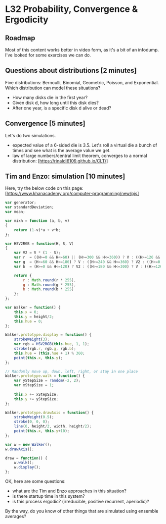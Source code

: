 # L32 Probability, Convergence & Ergodicity

## Roadmap

Most of this content works better in video form, as it's a bit of an infodump. I've looked for some exercises we can do.

## Questions about distributions [2 minutes]

Five distributions: Bernoulli, Binomial, Geometric, Poisson, and Exponential. Which distribution can model these situations?

* How many disks die in the first year?
* Given disk d, how long until this disk dies?
* After one year, is a specific disk d alive or dead?

## Convergence [5 minutes]

Let's do two simulations.

* expected value of a 6-sided die is 3.5. Let's roll a virtual die a bunch of times and see what is the average value we get.
* law of large numbers/central limit theorem, converges to a normal distribution: [https://rinaldi6109.github.io/CLT/]

## Tim and Enzo: simulation [10 minutes]

Here, try the below code on this page: [https://www.khanacademy.org/computer-programming/new/pjs]

```JavaScript
var generator;
var standardDeviation;
var mean;

var mixh = function (a, b, v)
{
    return (1-v)*a + v*b;
};

var HSV2RGB = function(H, S, V)
{
    var V2 = V * (1 - S);
    var r  = ((H>=0 && H<=60) || (H>=300 && H<=360)) ? V : ((H>=120 && H<=240) ? V2 : ((H>=60 && H<=120) ? mixh(V,V2,(H-60)/60) : ((H>=240 && H<=300) ? mixh(V2,V,(H-240)/60) : 0)));
    var g  = (H>=60 && H<=180) ? V : ((H>=240 && H<=360) ? V2 : ((H>=0 && H<=60) ? mixh(V2,V,H/60) : ((H>=180 && H<=240) ? mixh(V,V2,(H-180)/60) : 0)));
    var b  = (H>=0 && H<=120) ? V2 : ((H>=180 && H<=300) ? V : ((H>=120 && H<=180) ? mixh(V2,V,(H-120)/60) : ((H>=300 && H<=360) ? mixh(V,V2,(H-300)/60) : 0)));

    return {
        r : Math.round(r * 255),
        g : Math.round(g * 255),
        b : Math.round(b * 255)
    };
};

var Walker = function() {
    this.x = 0;
    this.y = height/2;
    this.hue = 0;
};

Walker.prototype.display = function() {
    strokeWeight(3);
    var rgb = HSV2RGB(this.hue, 1, 1);
    stroke(rgb.r, rgb.g, rgb.b);
    this.hue = (this.hue + 1) % 360;
    point(this.x, this.y);
};

// Randomly move up, down, left, right, or stay in one place
Walker.prototype.walk = function() {
    var yStepSize = random(-2, 2);
    var xStepSize = 1;
  
    this.x += xStepSize;
    this.y += yStepSize;
};

Walker.prototype.drawAxis = function() {
    strokeWeight(0.5);
    stroke(0, 0, 0);
    line(0, height/2, width, height/2);
    point(this.x, this.y+10);
};

var w = new Walker();
w.drawAxis();

draw = function() {
    w.walk();
    w.display();
};
```

OK, here are some questions:
* what are the Tim and Enzo approaches in this situation?
* is there startup time in this system?
* is this process ergodic? (irreducible, positive recurrent, aperiodic)?

By the way, do you know of other things that are simulated using ensemble averages?
